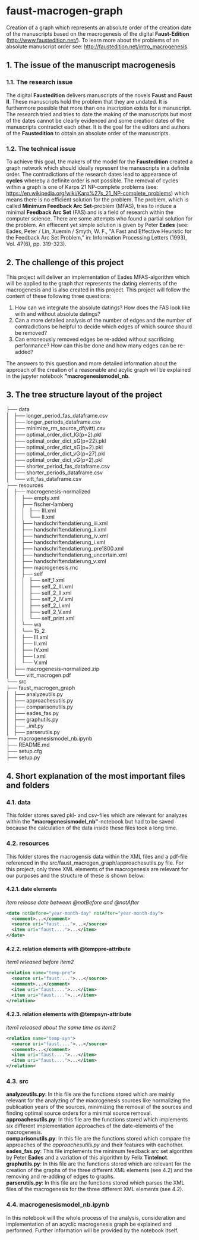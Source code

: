 # faust-macrogen-graph
Creation of a graph which represents an absolute order of the creation date of the manuscripts based on the macrogenesis of the digital <b>Faust-Edition</b> (http://www.faustedition.net/). To learn more about the problems of an absolute manuscript order see: http://faustedition.net/intro_macrogenesis.

## 1. The issue of the manuscript macrogenesis
### 1.1. The research issue
The digital <b>Faustedition</b> delivers manuscripts of the novels <b>Faust</b> and <b>Faust II</b>. These manuscripts hold the problem that they are undated. It is furthermore possible that more than one inscription exists for a manuscript. The research tried and tries to date the making of the manuscripts but most of the dates cannot be clearly evidenced and some creation dates of the manuscripts contradict each other. It is the goal for the editors and authors of the <b>Faustedition</b> to obtain an absolute order of the manuscripts. 

### 1.2. The technical issue
To achieve this goal, the makers of the model for the <b>Faustedition</b> created a graph network which should ideally represent the manuscripts in a definite order. The contradictions of the research dates lead to appearance of <b>cycles</b> whereby a definite order is not possible. The removal of cycles within a graph is one of Karps 21 NP-complete problems (see: https://en.wikipedia.org/wiki/Karp%27s_21_NP-complete_problems) which means there is no efficient solution for the problem. The problem, which is called <b>Minimum Feedback Arc Set</b>-problem (MFAS), tries to induce a minimal <b>Feedback Arc Set</b> (FAS) and is a field of research within the computer science. There are some attempts who found a partial solution for the problem. An effiecent yet simple solution is given by Peter <b>Eades</b> (see: Eades, Peter / Lin, Xuemin / Smyth, W. F., "A Fast and Effective Heuristic for the Feedback Arc Set Problem," in: Information Processing Letters (1993), Vol. 47(6), pp. 319-323).

## 2. The challenge of this project
This project will deliver an implementation of Eades MFAS-algorithm which will be applied to the graph that represents the dating elements of the macrogenesis and is also created in this project. This project will follow the content of these following three questions:

1. How can we integrate the absolute datings? How does the FAS look like with and without absolute datings?
2. Can a more detailed analysis of the number of edges and the number of contradictions be helpful to decide which edges of which source should be removed?
3. Can erroneously removed edges be re-added without sacrificing performance? How can this be done and how many edges can be re-added?

The answers to this question and more detailed information about the approach of the creation of a reasonable and acylic graph will be explained in the jupyter notebook <b>"macrogenesismodel_nb</b>.

## 3. The tree structure layout of the project

├── data<br>
│   ├── longer_period_fas_dataframe.csv<br>
│   ├── longer_periods_dataframe.csv<br>
│   ├── minimize_rm_source_df(vitt).csv<br>
│   ├── optimal_order_dict_lG(p=2).pkl<br>
│   ├── optimal_order_dict_sG(p=22).pkl<br>
│   ├── optimal_order_dict_sG(p=2).pkl<br>
│   ├── optimal_order_dict_vG(p=27).pkl<br>
│   ├── optimal_order_dict_vG(p=2).pkl<br>
│   ├── shorter_period_fas_dataframe.csv<br>
│   ├── shorter_periods_dataframe.csv<br>
│   └── vitt_fas_dataframe.csv<br>
├── resources<br>
│   ├── macrogenesis-normalized<br>
│   │   ├── empty.xml<br>
│   │   ├── fischer-lamberg<br>
│   │   │   ├── III.xml<br>
│   │   │   └── II.xml<br>
│   │   ├── handschriftendatierung_iii.xml<br>
│   │   ├── handschriftendatierung_ii.xml<br>
│   │   ├── handschriftendatierung_iv.xml<br>
│   │   ├── handschriftendatierung_i.xml<br>
│   │   ├── handschriftendatierung_pre1800.xml<br>
│   │   ├── handschriftendatierung_uncertain.xml<br>
│   │   ├── handschriftendatierung_v.xml<br>
│   │   ├── macrogenesis.rnc<br>
│   │   ├── self<br>
│   │   │   ├── self_1.xml<br>
│   │   │   ├── self_2_III.xml<br>
│   │   │   ├── self_2_II.xml<br>
│   │   │   ├── self_2_IV.xml<br>
│   │   │   ├── self_2_I.xml<br>
│   │   │   ├── self_2_V.xml<br>
│   │   │   └── self_print.xml<br>
│   │   └── wa<br>
│   │       └── 15_2<br>
│   │           ├── III.xml<br>
│   │           ├── II.xml<br>
│   │           ├── IV.xml<br>
│   │           ├── I.xml<br>
│   │           └── V.xml<br>
│   ├── macrogenesis-normalized.zip<br>
│   └── vitt_macrogen.pdf<br>
└── src<br>
    ├── faust_macrogen_graph<br>
    │   ├── analyzeutils.py<br>
    │   ├── approachesutils.py<br>
    │   ├── comparisonutils.py<br>
    │   ├── eades_fas.py<br>
    │   ├── graphutils.py<br>
    │   ├── __init_.py<br>
    │   ├── parserutils.py<br>
├── macrogenesismodel_nb.ipynb<br>
├── README.md<br>
├── setup.cfg<br>
├── setup.py<br>


## 4. Short explanation of the most important files and folders
### 4.1. data

This folder stores saved pkl- and csv-files which are relevant for analyzes within the <b>"macrogenesismodel_nb"</b>-notebook but had to be saved because the calculation of the data inside these files took a long time.

### 4.2. resources

This folder stores the macrogensis data within the XML files and a pdf-file referenced in the src/faust_macrogen_graph/approachesutils.py file. For this project, only three XML elements of the macrogenesis are relevant for our purposes and the structure of these is shown below:

#### 4.2.1. date elements
<i>item release date between @notBefore and @notAfter</i>
```xml
<date notBefore="year-month-day" notAfter="year-month-day">
  <comment>...</comment>
  <source uri="faust....">...</source>
  <item uri="faust....">...</item>
</date>
```
#### 4.2.2. relation elements with @temppre-attribute
<i>item1 released before item2</i>
```xml
<relation name="temp-pre">
  <source uri="faust....">...</source>
  <comment>...</comment>
  <item uri="faust....">...</item>
  <item uri="faust....">...</item>
</relation>
```

#### 4.2.3. relation elements with @tempsyn-attribute
<i>item1 released about the same time as item2</i>
```xml
<relation name="temp-syn">
  <source uri="faust....">...</source>
  <comment>...</comment>
  <item uri="faust....">...</item>
  <item uri="faust....">...</item>
</relation>
```

### 4.3. src
<b>analyzeutils.py</b>: In this file are the functions stored which are mainly relevant for the analyzing of the macrogenesis sources like normalizing the publication years of the sources, minimizing the removal of the sources and finding optimal source orders for a minimal source removal.<br>
<b>approachesutils.py</b>: In this file are the functions stored which implements six different implementation approaches of the date-elements of the macrogenesis.<br>
<b>comparisonutils.py</b>: In this file are the functions stored which compare the approaches of the <i>approachesutils.py</i> and their features with eachother.<br>
<b>eades_fas.py</b>: This file implements the minimum feedback arc set algorithm by Peter <b>Eades</b> and a variation of this algorithm by Felix <b>Tintelnot</b>.<br>
<b>graphutils.py</b>: In this file are the functions stored which are relevant for the creation of the graphs of the three different XML elements (see 4.2) and the removing and re-adding of edges to graphs.<br>
<b>parserutils.py</b>: In this file are the functions stored which parses the XML files of the macrogenesis for the three different XML elements (see 4.2).


### 4.4. macrogenesismodel_nb.ipynb

In this notebook will the whole process of the analysis, consideration and implementation of an acyclic macrogenesis graph be explained and performed. 
Further information will be provided by the notebook itself.

